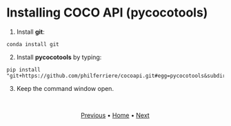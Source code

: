 # Installing COCO API (pycocotools)

1. Install **git**:
```
conda install git
```

2. Install **pycocotools** by typing:
```
pip install "git+https://github.com/philferriere/cocoapi.git#egg=pycocotools&subdirectory=PythonAPI"
```

3. Keep the command window open.

<br>
<p align="center">
  <a href="anaconda_installation_and_virtual_environment_setup.md">Previous</a>
  <span>•</span>
  <a href="../README.md">Home</a>
  <span>•</span>
  <a href="cloning_repository.md">Next</a>
</p>